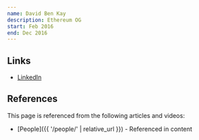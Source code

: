 ```yaml
---
name: David Ben Kay
description: Ethereum OG
start: Feb 2016
end: Dec 2016
---
```


## Links
- [LinkedIn](https://www.linkedin.com/in/davidbenkay/)

## References

This page is referenced from the following articles and videos:

- [People]({{ '/people/' | relative_url }}) - Referenced in content